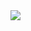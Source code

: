 
<img src=https://cloud.githubusercontent.com/assets/12054058/23591035/1669a8a8-01b8-11e7-91fc-f116a8598fe5.png>
